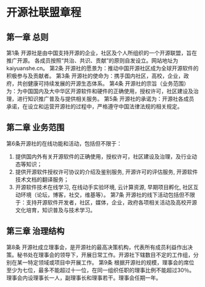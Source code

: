 # 开源社联盟章程


## 第一章 总则

第1条 开源社是由中国支持开源的企业，社区及个人所组织的一个开源联盟，旨在推广开源。 各成员按照“共治、共识、贡献”的原则自发设立。网站地址为kaiyuanshe.cn。
第2条 开源社的愿景为：推动中国开源社区成为全球开源软件的积极参与及贡献者。
第3条 开源社的使命为：携手国内社区，高校，企业，政府，共创健康可持续发展的开源生态体系。
第4条 开源社的宗旨（业务范围）为：为中国国内及大中华区开源软件和硬件的正确使用，授权许可，社区建设及治理，进行知识推广普及与提供相关服务。
第5条 开源社的承诺为：开源社各成员承诺，在设立和运营开源社的过程中，严格遵守中国法律法规的相关规定。

## 第二章 业务范围

第6条开源社的在线功能和活动，包括但不限于：
1. 提供国内外有关开源软件的正确使用，授权许可，社区建设及治理，及行业动态等知识；
2. 提供开源软件授权许可协议的介绍及鉴别服务, 开源许可的评估服务, 开源软件技术文档的翻译服务；
3. 开源软件技术在线学习, 在线动手实验环境, 云计算资源, 早期项目孵化, 社区互动环境（论坛，博客，社交，维基等）。
第7条 开源社的线下活动包括但不限于：支持开源软件开发者，社区，媒体，企业，政府各项相关活动及高校开源文化培育，知识普及与技术学习。

## 第三章 治理结构

第8条 开源社成立理事会，是开源社的最高决策机构，代表所有成员利益作出决策。秘书处在理事会的领导下，开展日常工作。开源社下辖数目不定的工作组，分别在某一特定领域或项目中开展工作。
第9条 根据开源社的规模，理事会的席位至少为七位，最多不能超过十一位，在同一组织任职的理事比例不能超过30％。理事会内设理事长一人，副理事长和理事若干。理事会任期一年。

